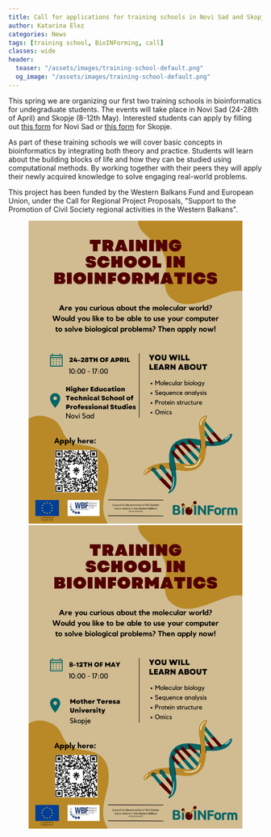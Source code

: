 ```yaml
---
title: Call for applications for training schools in Novi Sad and Skopje is open
author: Katarina Elez
categories: News
tags: [training school, BioINForming, call]
classes: wide
header:
  teaser: "/assets/images/training-school-default.png"
  og_image: "/assets/images/training-school-default.png"
---
```


This spring we are organizing our first two training schools in bioinformatics for undegraduate students. The events will take place in Novi Sad (24-28th of April) and Skopje (8-12th May). Interested students can apply by filling out [this form](https://forms.gle/QCtpXsVonYBmbZun9) for Novi Sad or [this form](https://forms.gle/dA2UxYmapSfMuU2R9) for Skopje.

As part of these training schools we will cover basic concepts in bioinformatics by integrating both theory and practice. Students will learn about the building blocks of life and how they can be studied using computational methods. By working together with their peers they will apply their newly acquired knowledge to solve engaging real-world problems.

This project has been funded by the Western Balkans Fund and European Union, under the Call for Regional Project Proposals, "Support to the Promotion of Civil Society regional activities in the Western Balkans".

<figure class="half">
  <a href="https://forms.gle/QCtpXsVonYBmbZun9"><img src="/assets/images/news/2023-03-01-novisad.png"></a>
  <a href="https://forms.gle/dA2UxYmapSfMuU2R9"><img src="/assets/images/news/2023-03-01-skopje.png"></a>
</figure>
